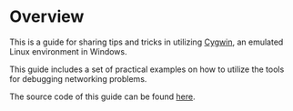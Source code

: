 # Overview

This is a guide for sharing tips and tricks in utilizing [Cygwin](https://www.cygwin.com/), an emulated Linux environment in Windows.

This guide includes a set of practical examples on how to utilize the tools for debugging networking problems.

The source code of this guide can be found [here](https://github.com/fartbagxp/cygwin-installation).